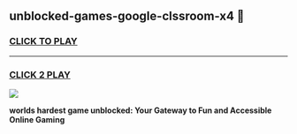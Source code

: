 
## unblocked-games-google-clssroom-x4 👋
<h3>
<a href="https://premium.freeplayer.one?title=unblocked-games-google-clssroom-x4&ref=14F">CLICK TO PLAY</a></h3>
<hr>

<h3>
<a href="https://premium.freeplayer.one?title=unblocked-games-google-clssroom-x4&ref=14F">CLICK 2 PLAY</a>
  
</h3>

<a href="https://premium.freeplayer.one?title=unblocked-games-google-clssroom-x4&ref=12F/"><img src="https://clearcache.store/games.png"></a>


**worlds hardest game unblocked: Your Gateway to Fun and Accessible Online Gaming**

